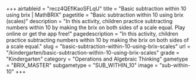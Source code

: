 +++
airtableid = "recz4QEflKaoSFLqU"
title = "Basic subtraction within 10 using brix | MathBRIX"
pagetitle = "Basic subtraction within 10 using brix (scales)"
description = "In this activity, children practice subtracting numbers within 10 by making the brix on both sides of a scale equal. Play online or get the app free!"
pagedescription = "In this activity, children practice subtracting numbers within 10 by making the brix on both sides of a scale equal."
slug = "basic-subtraction-within-10-using-brix-scales"
url = "/kindergarten/basic-subtraction-within-10-using-brix-scales"
grade = "Kindergarten"
category = "Operations and Algebraic Thinking"
gametype = "BRIX_MASTER"
subgametype = "SUB_WITHIN_10"
image = "sub-within-10"
+++